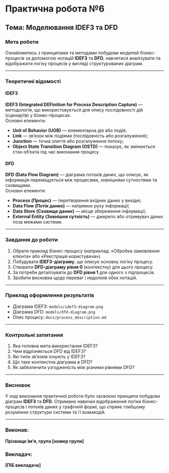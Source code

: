# Практична робота №6  
## Тема: Моделювання IDEF3 та DFD

### Мета роботи
Ознайомитись з принципами та методами побудови моделей бізнес-процесів за допомогою нотацій **IDEF3** та **DFD**, навчитися аналізувати та відображати логіку процесів у вигляді структурованих діаграм.

---

### Теоретичні відомості

#### IDEF3
**IDEF3 (Integrated DEFinition for Process Description Capture)** — методологія, що використовується для опису послідовності дій (сценаріїв) у бізнес-процесах.  
Основні елементи:
- **Unit of Behavior (UOB)** — елементарна дія або подія;
- **Link** — зв’язок між подіями (послідовність або розгалуження);
- **Junction** — точка злиття або розгалуження потоку;
- **Object State Transition Diagram (OSTD)** — показує, як змінюється стан об’єкта під час виконання процесу.

#### DFD
**DFD (Data Flow Diagram)** — діаграма потоків даних, що описує, як інформація переміщується між процесами, зовнішніми сутностями та сховищами.  
Основні елементи:
- **Process (Процес)** — перетворення вхідних даних у вихідні;
- **Data Flow (Потік даних)** — напрямок руху інформації;
- **Data Store (Сховище даних)** — місце збереження інформації;
- **External Entity (Зовнішня сутність)** — джерело або отримувач даних поза межами системи.

---

### Завдання до роботи
1. Обрати приклад бізнес-процесу (наприклад: «Обробка замовлення клієнта» або «Реєстрація користувача»).  
2. Побудувати **IDEF3-діаграму**, що описує основну логіку процесу.  
3. Створити **DFD-діаграму рівня 0** (контекстну) для цього процесу.  
4. За потреби деталізувати до **DFD рівня 1** для одного з підпроцесів.  
5. Зробити висновки щодо переваг і недоліків обох нотацій.

---

### Приклад оформлення результатів
- Діаграма IDEF3: `models/idef3-diagram.png`  
- Діаграма DFD: `models/dfd-diagram.png`  
- Опис процесу: `docs/process_description.md`

---

### Контрольні запитання
1. Яка головна мета використання IDEF3?  
2. Чим відрізняється DFD від IDEF3?  
3. Які типи зв’язків існують у IDEF3?  
4. Що таке контекстна діаграма в DFD?  
5. Як забезпечити узгодженість між різними рівнями DFD?

---

### Висновок
У ході виконання практичної роботи було засвоєно принципи побудови діаграм **IDEF3** та **DFD**. Отримано навички відображення логіки бізнес-процесів і потоків даних у графічній формі, що сприяє глибшому розумінню структури системи та її взаємодій.

---

### Виконав:
**Прізвище Ім’я, група [номер групи]**

### Викладач:
**[ПІБ викладача]**
